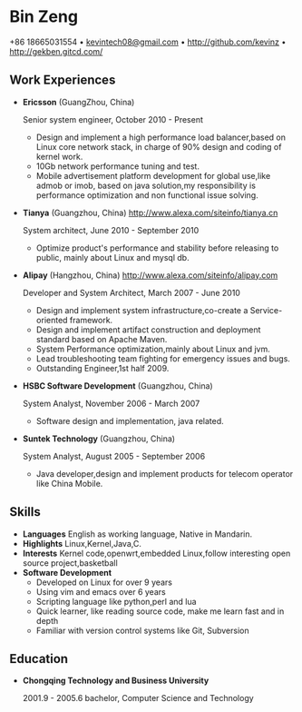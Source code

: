 Bin Zeng
========
+86 18665031554 • kevintech08@gmail.com • <http://github.com/kevinz> • <http://gekben.gitcd.com/>


Work Experiences
----------------

*   **Ericsson** (GuangZhou, China)

    Senior system engineer, October 2010 - Present

    -   Design and implement a high performance load balancer,based on Linux core network stack,
        in charge of 90% design and coding of kernel work.
    -   10Gb network performance tuning and test.
    -   Mobile advertisement platform development for global use,like admob or imob,
        based on java solution,my responsibility is performance optimization and non functional issue solving.

*   **Tianya** (Guangzhou, China) <http://www.alexa.com/siteinfo/tianya.cn>

    System architect, June 2010 - September 2010

    -   Optimize product's performance and stability before releasing to public, mainly about Linux and mysql db.

*   **Alipay** (Hangzhou, China) <http://www.alexa.com/siteinfo/alipay.com>

    Developer and System Architect, March 2007 - June 2010 

    -   Design and implement system infrastructure,co-create a Service-oriented framework. 
    -   Design and implement artifact construction and deployment standard based on Apache Maven.
    -   System Performance optimization,mainly about Linux and jvm. 
    -   Lead troubleshooting team fighting for emergency issues and bugs.
    -   Outstanding Engineer,1st half 2009.

*   **HSBC Software Development** (Guangzhou, China) 

    System Analyst, November 2006 - March 2007
    -   Software design and implementation, java related.

*   **Suntek Technology** (Guangzhou, China) 

    System Analyst, August 2005 - September 2006

    -   Java developer,design and implement products for telecom operator like China Mobile.

Skills
------
*   **Languages** English as working language, Native in Mandarin.
*   **Highlights** Linux,Kernel,Java,C.
*   **Interests** Kernel code,openwrt,embedded Linux,follow interesting open source project,basketball
*   **Software Development**
    -   Developed on Linux for over 9 years
    -   Using vim and emacs over 6 years
    -   Scripting language like python,perl and lua
    -   Quick learner, like reading source code, make me learn fast and in depth
    -   Familiar with version control systems like Git, Subversion

Education
---------

*   **Chongqing Technology and Business University** 

    2001.9 - 2005.6 bachelor, Computer Science and Technology
